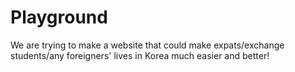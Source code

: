 # Playground

We are trying to make a website that could make expats/exchange students/any foreigners' lives in Korea much easier and better!

